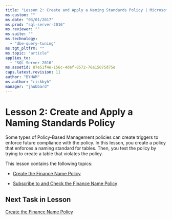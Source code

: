 ```yaml
---
title: "Lesson 2: Create and Apply a Naming Standards Policy | Microsoft Docs"
ms.custom: ""
ms.date: "03/01/2017"
ms.prod: "sql-server-2016"
ms.reviewer: ""
ms.suite: ""
ms.technology: 
  - "dbe-query-tuning"
ms.tgt_pltfrm: ""
ms.topic: "article"
applies_to: 
  - "SQL Server 2016"
ms.assetid: 87e51f4e-156c-4def-8572-76a15075d75e
caps.latest.revision: 11
author: "BYHAM"
ms.author: "rickbyh"
manager: "jhubbard"
---
```

# Lesson 2: Create and Apply a Naming Standards Policy
Some types of Policy-Based Management policies can create triggers to enforce future compliance with the policy. In this lesson, you create a policy that enforces a naming standard for tables. Then, you test the policy by trying to create a table that violates the policy.  
  
This lesson contains the following topics:  
  
-   [Create the Finance Name Policy](../../relational-databases/policy-based-management/lesson-2-1-create-the-finance-name-policy.md)  
  
-   [Subscribe to and Check the Finance Name Policy](../../relational-databases/policy-based-management/lesson-2-2-subscribe-to-and-check-the-finance-name-policy.md)  
  
## Next Task in Lesson  
[Create the Finance Name Policy](../../relational-databases/policy-based-management/lesson-2-1-create-the-finance-name-policy.md)  
  
  
  
